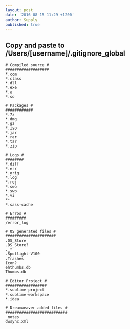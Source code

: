 ```yaml
---
layout: post
date: '2016-08-15 11:29 +1200'
author: Supply
published: true
---
```

## Copy and paste to /Users/[username]/.gitignore_global

    # Compiled source #
    ###################
    *.com
    *.class
    *.dll
    *.exe
    *.o
    *.so

    # Packages #
    ############
    *.7z
    *.dmg
    *.gz
    *.iso
    *.jar
    *.rar
    *.tar
    *.zip

    # Logs #
    ########
    *.diff
    *.err
    *.orig
    *.log
    *.rej
    *.swo
    *.swp
    *.vi
    *~
    *.sass-cache

    # Erros #
    #########
    /error_log

    # OS generated files #
    ######################
    .DS_Store
    .DS_Store?
    ._*
    .Spotlight-V100
    .Trashes
    Icon?
    ehthumbs.db
    Thumbs.db

    # Editor Project #
    ##################
    *.sublime-project
    *.sublime-workspace
    *.idea

    # Dreamweaver added files #
    ###########################
    _notes
    dwsync.xml
